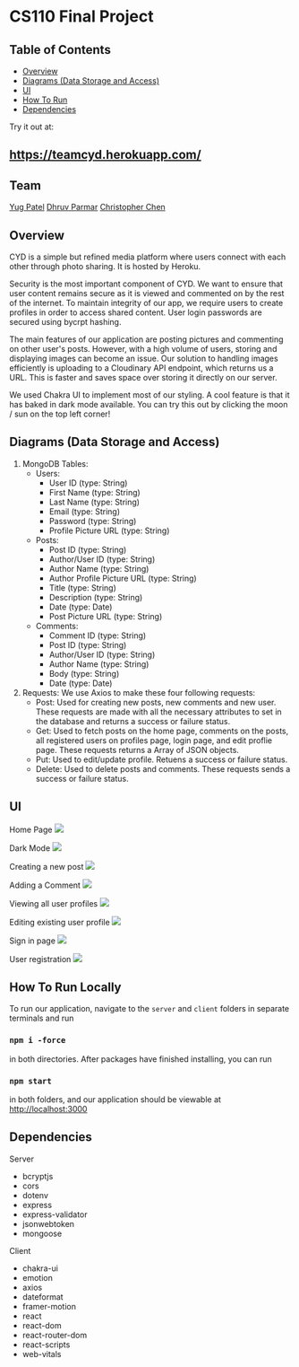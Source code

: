 # CS110 Final Project

## Table of Contents
- [Overview](#overview)
- [Diagrams (Data Storage and Access)](#diagrams-data-storage-and-access)
- [UI](#ui)
- [How To Run](#how-to-run-locally)
- [Dependencies](#dependencies)

Try it out at:
## https://teamcyd.herokuapp.com/
## Team
<a href="https://github.com/yugpatell" target="_blank">Yug Patel</a>
<a href="https://github.com/P-Dhruv20" target="_blank">Dhruv Parmar</a>
<a href="https://github.com/36tofu" target="_blank">Christopher Chen</a>

## Overview
CYD is a simple but refined media platform where users connect with each other through photo sharing. 
It is hosted by Heroku.

Security is the most important component of CYD. We want to ensure that user content remains secure 
as it is viewed and commented on by the rest of the internet. To maintain integrity of our app, 
we require users to create profiles in order to access shared content. User login passwords are secured using 
bycrpt hashing. 

The main features of our application are posting pictures and commenting on other user's posts. However, with a high volume of users, storing and displaying images can become an issue.
Our solution to handling images efficiently is uploading to a Cloudinary API endpoint, which returns us a URL. This is faster and saves space over storing it directly on our server.

We used Chakra UI to implement most of our styling. A cool feature is that it has baked in dark mode available. You can try this out by clicking the moon / sun on the top left corner!



## Diagrams (Data Storage and Access)

<ol>
    <li>
       MongoDB Tables:
        <ul>
            <li> 
                Users:
                <ul>
                    <li>User ID (type: String)</li>
                    <li>First Name (type: String)</li>
                    <li>Last Name (type: String)</li>
                    <li>Email (type: String)</li>
                    <li>Password (type: String)</li>
                    <li>Profile Picture URL (type: String)</li>
                </ul>
            </li>
              <li> 
                  Posts:
                <ul>
                    <li>Post ID (type: String)</li>
                    <li>Author/User ID (type: String)</li>  
                    <li>Author Name (type: String)</li>
                    <li>Author Profile Picture URL (type: String)</li>
                    <li>Title (type: String)</li>
                    <li>Description (type: String)</li>
                    <li>Date (type: Date)</li>
                    <li>Post Picture URL (type: String)</li>
                </ul>
            </li>
            <li> 
                Comments:
                <ul>
                    <li>Comment ID (type: String)</li>
                    <li>Post ID (type: String)</li>
                    <li>Author/User ID (type: String)</li>  
                    <li>Author Name (type: String)</li>
                    <li>Body (type: String)</li>
                    <li>Date (type: Date)</li>
                </ul>
            </li>
        </ul>
    </li>
    <li>
        Requests: We use Axios to make these four following requests:
        <ul>
            <li>Post: Used for creating new posts, new comments and new user. These requests are made with all the necessary attributes to set in the database and returns a success or failure status.</li>
            <li>Get: Used to fetch posts on the home page, comments on the posts, all registered users on profiles page, login page, and edit proflie page. These requests returns a Array of JSON objects.</li>
            <li>Put: Used to edit/update profile. Retuens a success or failure status.</li>  
            <li>Delete: Used to delete posts and comments. These requests sends a success or failure status.</li>
        </ul>
    </li>
</ol>

## UI

Home Page
![](https://user-images.githubusercontent.com/68174967/172293844-39417f27-f41c-453f-89bd-e25a1716817a.JPG)

Dark Mode
![](https://user-images.githubusercontent.com/68174967/172300625-0f3fb667-9508-4b8f-9f51-22554f0da43a.JPG)

Creating a new post
![](https://user-images.githubusercontent.com/68174967/172293820-473b2b89-54cb-4ad0-b4bf-3777c4c4b9aa.JPG)

Adding a Comment
![](https://user-images.githubusercontent.com/68174967/172294175-a485c445-fabc-457d-8440-c25e43c68846.JPG)

Viewing all user profiles
![](https://user-images.githubusercontent.com/68174967/172293872-368b40c8-4e5c-4bbf-8fde-7b0768a24832.JPG)

Editing existing user profile
![](https://user-images.githubusercontent.com/68174967/172293829-9b62cf9a-16d0-49df-b028-51c332e60883.JPG)

Sign in page
![](https://user-images.githubusercontent.com/68174967/172293858-df56c215-f9dd-4940-89cc-a4e39d312cef.JPG)

User registration 
![](https://user-images.githubusercontent.com/68174967/172293868-819b2cde-9b62-409f-ab66-717a084707c4.JPG)



## How To Run Locally
To run our application, navigate to the `server` and `client` folders in separate terminals and run

### `npm i -force`

in both directories. After packages have finished installing, you can run

### `npm start` 

in both folders, and our application should be viewable at [http://localhost:3000](http://localhost:3000)



## Dependencies
Server 
<ul>
    <li>bcryptjs</li>
    <li>cors</li>
    <li>dotenv</li>
    <li>express</li>
    <li>express-validator</li>
    <li>jsonwebtoken</li>
    <li>mongoose</li>
</ul>
Client
<ul>
    <li>chakra-ui</li>
    <li>emotion</li>
    <li>axios</li>
    <li>dateformat</li>
    <li>framer-motion</li>
    <li>react</li>
    <li>react-dom</li>
    <li>react-router-dom</li>
    <li>react-scripts</li>
    <li>web-vitals</li>
</ul>

